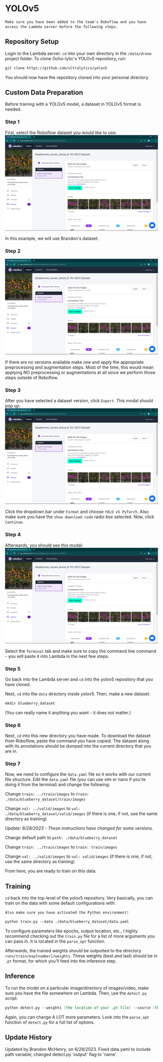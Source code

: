 # YOLOv5
```{note}
Make sure you have been added to the team's Roboflow and you have access the Lambda server before the following steps.
```

## Repository Setup
Login to the Lambda server. `cd` into your own directory in the `/data/drone` project folder.
To clone Ocho-lytic's YOLOv5 repository, run:
```md
git clone https://github.com/ultralytics/yolov5
```
You should now have the repository cloned into your personal directory.

## Custom Data Preparation
Before training with a YOLOv5 model, a dataset in YOLOv5 format is needed. 

### Step 1
First, select the Roboflow dataset you would like to use:
![step1](images/roboflowsteps/step2.png)

In this example, we will use Brandon's dataset.
### Step 2
![step2](images/roboflowsteps/step2.png)

If there are no versions available make one and apply the appropriate preprocessing and augmentation steps. Most of the time, this would mean applying NO preprocessing or augmentations at all since we perform those steps outside of Roboflow.
### Step 3
After you have selected a dataset version, click `Export`. This modal should pop up:
![step3](images/roboflowsteps/step2.png)

Click the dropdown bar under `Format` and choose `YOLO v5 PyTorch`. Also make sure you have the `show download code` radio box selected. Now, click `Continue`.

### Step 4
Afterwards, you should see this modal:
![step4](images/roboflowsteps/step2.png)

Select the `Terminal` tab and make sure to copy the command line command - you will paste it into Lambda in the next few steps.

### Step 5
Go back into the Lambda server and `cd` into the yolov5 repository that you have cloned.

Next, `cd` into the `data` directory inside yolov5. Then, make a new dataset:
```md
mkdir blueberry_dataset
```
(You can really name it anything you want - it does not matter.)

### Step 6
Next, `cd` into this new directory you have made.
To download the dataset from Roboflow, paste the command you have copied. The dataset along with its annotations should be dumped into the current directory that you are in.

### Step 7
Now, we need to configure the `data.yaml` file so it works with our current file structure.
Edit the `data.yaml` file (you can use vim or nano if you're doing it from the terminal) and change the following:

Change ```train: ../train/images``` to ```train: ./data/blueberry_dataset/train/images```

Change ```val: ../valid/images``` to ```val: ./data/blueberry_dataset/valid/images``` (if there is one, if not, use the same directory as training)

_Update: 6/28/2023 - These instructions have changed for some versions._

Change default path to ```path: ./data/blueberry_dataset```

Change ```train: ../train/images``` to ```train: train/images```

Change ```val: ../valid/images``` to ```val: valid/images``` (if there is one, if not, use the same directory as training)

From here, you are ready to train on this data.

## Training

`cd` back into the top-level of the yolov5 repository.
Very basically, you can train on the data with some default configurations with:
```{note}
Also make sure you have activated the Python environment!
```
```md
python train.py --data ./data/blueberry_dataset/data.yaml
```

To configure parameters like epochs, output location, etc., I highly recommend checking out the `train.py` file for a list of more arguments you can pass in. It is located in the `parse_opt` function.

Afterwards, the trained weights should be outputted to the directory `runs/train/exp[number]/weights`. These weights (best and last) should be in `.pt` format, for which you'll feed into the inference step.

## Inference

To run the model on a particular image/directory of images/video, make sure you have the file somewhere on Lambda. Then, use the `detect.py` script:
```md
python detect.py --weights [the location of your .pt file] --source [the location of the image/images/video/videos that you want to infer on] --name [where the results will be dumped]
```

Again, you can change A LOT more parameters. Look into the `parse_opt` function of `detect.py` for a full list of options.


## Update History

Updated by Brandon McHenry, on 6/28/2023. Fixed data.yaml to include path variable; changed detect.py 'output' flag to 'name'.


